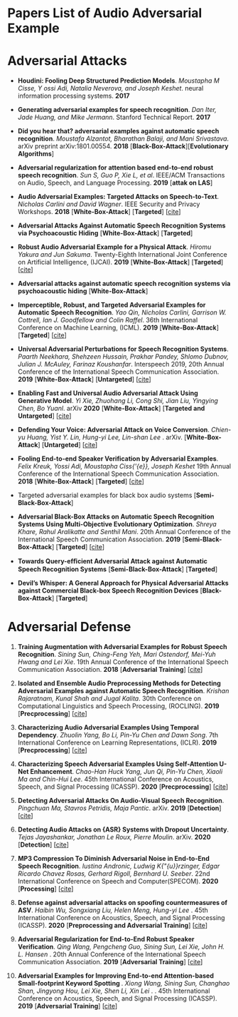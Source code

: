 # Papers List of Audio Adversarial Example


# Adversarial Attacks

* **Houdini: Fooling Deep Structured Prediction Models**.
      <em>Moustapha M Cisse, Y ossi Adi, Natalia Neverova, and Joseph Keshet</em>.
      neural information processing systems. **2017**

* **Generating adversarial examples for speech recognition**.
      <em>Dan Iter, Jade Huang, and Mike Jermann</em>.
    Stanford Technical Report. **2017**

* **Did you hear that? adversarial examples against automatic speech recognition**.
      <em>Moustafa Alzantot, Bharathan Balaji, and Mani Srivastava</em>.
         arXiv preprint arXiv:1801.00554. **2018** [**Black-Box-Attack**][**Evolutionary Algorithms**]

* **Adversarial regularization for attention based end-to-end robust speech recognition**.
           <em>Sun S, Guo P, Xie L, et al</em>.
           IEEE/ACM Transactions on Audio, Speech, and Language Processing. **2019** [**attak on LAS**]

* <strong>Audio Adversarial Examples: Targeted Attacks on Speech-to-Text</strong>.<em> Nicholas Carlini and David Wagner</em>. IEEE Security and Privacy Workshops. 
<strong>2018</strong> [<strong>White-Box-Attack</strong>] [<strong>Targeted</strong>] [[cite](https://dblp.uni-trier.de/rec/bibtex/conf/sp/Carlini018)]

* <strong>Adversarial Attacks Against Automatic Speech Recognition Systems via Psychoacoustic Hiding</strong>
                [<strong>White-Box-Attack</strong>] [<strong>Targeted</strong>]

* <strong>Robust Audio Adversarial Example for a Physical Attack</strong>.<em> Hiromu Yakura and Jun Sakuma</em>. Twenty-Eighth International Joint Conference on
               Artificial Intelligence, (IJCAI). <strong>2019</strong> [<strong>White-Box-Attack</strong>] [<strong>Targeted</strong>]
               [[cite](https://dblp.uni-trier.de/rec/bibtex/conf/ijcai/YakuraS19)]
               
* <strong>Adversarial attacks against automatic speech recognition systems via psychoacoustic hiding</strong>
              [<strong>White-Box-Attack</strong>]

* <strong>Imperceptible, Robust, and Targeted Adversarial Examples for Automatic Speech Recognition</strong>.<em> Yao Qin,
               Nicholas Carlini, Garrison W. Cottrell, Ian J. Goodfellow and Colin Raffel</em>. 36th International Conference on Machine Learning, (ICML). <strong>2019</strong>
               [<strong>White-Box-Attack</strong>] [<strong>Targeted</strong>] [[cite](https://dblp.uni-trier.de/rec/bibtex/conf/icml/QinCCGR19)]
               
* <strong>Universal Adversarial Perturbations for Speech Recognition Systems</strong>.<em> Paarth Neekhara, Shehzeen Hussain, Prakhar Pandey, Shlomo Dubnov,
               Julian J. McAuley, Farinaz Koushanfar</em>. Interspeech 2019, 20th Annual Conference of the International Speech
               Communication Association. <strong>2019</strong>
               [<strong>White-Box-Attack</strong>] [<strong>Untargeted</strong>] [[cite](https://dblp.uni-trier.de/rec/conf/interspeech/NeekharaHPDMK19.html?view=bibtex)]   
               
* <strong>Enabling Fast and Universal Audio Adversarial Attack Using Generative
               Model</strong>.<em> Yi Xie, Zhuohang Li, Cong Shi, Jian Liu, Yingying Chen, Bo Yuanl</em>. arXiv <strong>2020</strong>
               [<strong>White-Box-Attack</strong>] [<strong>Targeted and Untargeted</strong>] [[cite](https://dblp.uni-trier.de/rec/journals/corr/abs-2004-12261.html?view=bibtex)]

* <strong>Defending Your Voice: Adversarial Attack on Voice Conversion</strong>.
               <em> Chien-yu Huang, Yist Y. Lin, Hung-yi Lee, Lin-shan Lee </em>. arXiv. 
               [<strong>White-Box-Attack</strong>] [<strong>Untargeted</strong>] [[cite](https://dblp.uni-trier.de/rec/journals/corr/abs-2005-08781.html?view=bibtex)]

* <strong>Fooling End-to-end Speaker Verification by Adversarial Examples</strong>.
               <em> Felix Kreuk, Yossi Adi, Moustapha Ciss{\'{e}}, Joseph Keshet </em>19th Annual Conference of the International Speech Communication Association. <strong>2018</strong> [<strong>White-Box-Attack</strong>] [<strong>Targeted</strong>] [[cite](https://dblp.uni-trier.de/rec/journals/corr/abs-1801-03339.html?view=bibtex)]

* <strrong>Targeted adversarial examples for black box audio systems</strong>
                 [<strong>Semi-Black-Box-Attack</strong>] 
                 
* <strong>Adversarial Black-Box Attacks on Automatic Speech Recognition Systems Using Multi-Objective Evolutionary Optimization</strong>.<em> Shreya Khare,
               Rahul Aralikatte and Senthil Mani</em>. 20th Annual Conference of the International Speech Communication Association. <strong>2019</strong>
               [<strong>Semi-Black-Box-Attack</strong>] [<strong>Targeted</strong>] [[cite](https://dblp.uni-trier.de/rec/bibtex/conf/interspeech/KhareAM19)]

* <strong>Towards Query-efﬁcient Adversarial Attack against Automatic Speech Recognition Systems</strong>
                [<strong>Semi-Black-Box-Attack</strong>] [<strong>Targeted</strong>]

* <strong>Devil’s Whisper: A General Approach for Physical Adversarial Attacks against Commercial Black-box Speech Recognition Devices</strong>
                [<strong>Black-Box-Attack</strong>] [<strong>Targeted</strong>] 



# Adversarial Defense 

1. <strong>Training Augmentation with Adversarial Examples for Robust Speech Recognition</strong>.<em> Sining Sun, Ching-Feng Yeh, Mari Ostendorf, 
               Mei-Yuh Hwang and Lei Xie</em>. 19th Annual Conference of the International Speech Communication Association. <strong>2018</strong> 
               [<strong>Adversarial Training</strong>] <strong></strong> [[cite](https://dblp.uni-trier.de/rec/bibtex/conf/interspeech/SunYOHX18)] 
               
2. <strong>Isolated and Ensemble Audio Preprocessing Methods for Detecting Adversarial Examples against Automatic Speech Recognition</strong>.
               <em> Krishan Rajaratnam, Kunal Shah and Jugal Kalita</em>. 30th Conference on Computational Linguistics and
               Speech Processing, (ROCLING). <strong>2019</strong> [<strong>Precprocessing</strong>] 
               <strong></strong> [[cite](https://dblp.uni-trier.de/rec/bibtex/conf/rocling/RajaratnamSK18)]
               
3. <strong>Characterizing Audio Adversarial Examples Using Temporal Dependency</strong>.
               <em> Zhuolin Yang, Bo Li, Pin-Yu Chen and Dawn Song</em>. 7th International Conference on Learning Representations, (ICLR). 
               <strong>2019</strong> [<strong>Precprocessing</strong>] <strong></strong> [[cite](https://dblp.uni-trier.de/rec/bibtex/conf/iclr/YangLCS19)]
               
4. <strong>Characterizing Speech Adversarial Examples Using Self-Attention U-Net Enhancement</strong>.
               <em> Chao-Han Huck Yang, Jun Qi, Pin-Yu Chen, Xiaoli Ma and Chin-Hui Lee</em>. 45th International Conference on Acoustics, Speech, and Signal Processing 
               (ICASSP). <strong>2020</strong> [<strong>Precprocessing</strong>] <strong></strong> [[cite](https://dblp.uni-trier.de/rec/bibtex/journals/corr/abs-2003-13917)]
               
5. <strong>Detecting Adversarial Attacks On Audio-Visual Speech Recognition</strong>.
               <em> Pingchuan Ma, Stavros Petridis, Maja Pantic</em>. arXiv. 
               <strong>2019</strong> [<strong>Detection</strong>] <strong></strong> [[cite](https://dblp.uni-trier.de/rec/journals/corr/abs-1912-08639.html?view=bibtex)] 
               
6. <strong>Detecting Audio Attacks on {ASR} Systems with Dropout Uncertainty</strong>.
               <em> Tejas Jayashankar, Jonathan Le Roux, Pierre Moulin</em>. arXiv. 
               <strong>2020</strong> [<strong>Detection</strong>] <strong></strong> [[cite](https://dblp.uni-trier.de/rec/journals/corr/abs-2006-01906.html?view=bibtex)] 
               
7. <strong>MP3 Compression To Diminish Adversarial Noise in End-to-End Speech Recognition</strong>.
               <em> Iustina Andronic, Ludwig K{\"{u}}rzinger, Edgar Ricardo Chavez Rosas, Gerhard Rigoll, Bernhard U. Seeber</em>. 22nd International Conference on Speech and          Computer(SPECOM). <strong>2020</strong> [<strong>Processing</strong>] <strong></strong> [[cite](https://dblp.uni-trier.de/rec/journals/corr/abs-2007-12892.html?view=bibtex)] 
               
8. <strong> Defense against adversarial attacks on spoofing countermeasures of ASV</strong>.
               <em> Haibin Wu, Songxiang Liu, Helen Meng, Hung-yi Lee </em>. 45th International Conference on Acoustics, Speech, and Signal Processing 
               (ICASSP). <strong>2020</strong> [<strong>Preprocessing and Adversarial Training</strong>] <strong></strong> [[cite](https://dblp.uni-trier.de/rec/conf/icassp/WuLML20.html?view=bibtex)]

9. <strong> Adversarial Regularization for End-to-End Robust Speaker Verification</strong>.
               <em> Qing Wang, Pengcheng Guo, Sining Sun, Lei Xie, John H. L. Hansen </em>. 20th Annual Conference of the International Speech Communication Association. <strong>2019</strong> [<strong>Adversarial Training</strong>] [[cite](https://dblp.uni-trier.de/rec/conf/interspeech/WangGSXH19.html?view=bibtex)]

10. <strong> Adversarial Examples for Improving End-to-end Attention-based Small-footprint Keyword Spotting </strong>.
               <em> Xiong Wang, Sining Sun, Changhao Shan, Jingyong Hou, Lei Xie, Shen Li, Xin Lei </em>. </em>. 45th International Conference on Acoustics, Speech, and Signal Processing (ICASSP). <strong>2019</strong> [<strong>Adversarial Training</strong>] [[cite](https://dblp.uni-trier.de/rec/conf/icassp/WangSSHXLL19.html?view=bibtex)]



 
